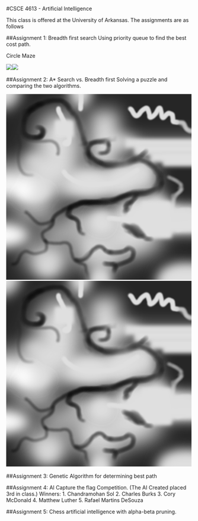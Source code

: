 #CSCE 4613 - Artificial Intelligence

This class is offered at the University of Arkansas. The assignments are as follows

##Assignment 1: Breadth first search
Using priority queue to find the best cost path. 

Circle Maze

![](http://i.imgur.com/FDxm3qIm.png)![](http://i.imgur.com/uS8HIf7.png)
    

##Assignment 2: A* Search vs. Breadth first
Solving a puzzle and comparing the two algorithms. 

![](https://raw.githubusercontent.com/CoryMcDonald/AI/7e57c9860329c1dc8f4118359b95be20fa729104/Assignment2/path.png)![](https://raw.githubusercontent.com/CoryMcDonald/AI/7e57c9860329c1dc8f4118359b95be20fa729104/Assignment2/path.png)


##Assignment 3: Genetic Algorithm for determining best path


##Assignment 4: AI Capture the flag Competition. (The AI Created placed 3rd in class.)
Winners: 
	1. Chandramohan Sol
	2. Charles Burks
	3. Cory McDonald
	4. Matthew Luther
	5. Rafael Martins DeSouza

##Assignment 5: Chess artificial intelligence with alpha-beta pruning.